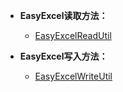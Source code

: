-  **EasyExcel读取方法：**
	- [EasyExcelReadUtil](docs/read/EasyExcelReadUtil.md)

-  **EasyExcel写入方法：**
	- [EasyExcelWriteUtil](docs/write/EasyExcelWriteUtil.md)